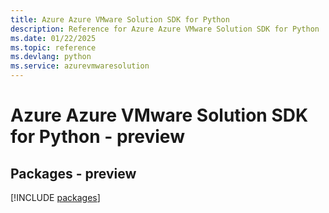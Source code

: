 ```yaml
---
title: Azure Azure VMware Solution SDK for Python
description: Reference for Azure Azure VMware Solution SDK for Python
ms.date: 01/22/2025
ms.topic: reference
ms.devlang: python
ms.service: azurevmwaresolution
---
```

# Azure Azure VMware Solution SDK for Python - preview
## Packages - preview
[!INCLUDE [packages](azure-vmware-solution-index.md)]